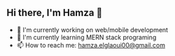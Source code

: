 ## Hi there, I'm Hamza 👋

<!--
**HAMZA1619/HAMZA1619** is a ✨ _special_ ✨ repository because its `README.md` (this file) appears on your GitHub profile.

Here are some ideas to get you started:
-->


- 🔭 I'm currently working on web/mobile development
- 🌱 I'm currently learning MERN stack programing
- 📫 How to reach me: hamza.elglaoui00@gmail.com


